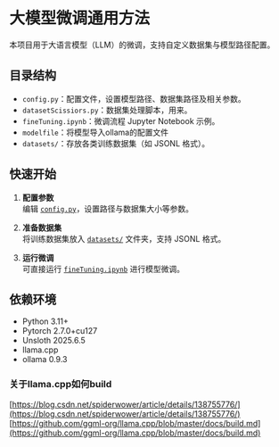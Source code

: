 # 大模型微调通用方法

本项目用于大语言模型（LLM）的微调，支持自定义数据集与模型路径配置。

## 目录结构

- `config.py`：配置文件，设置模型路径、数据集路径及相关参数。
- `datasetScissiors.py`：数据集处理脚本，用来。
- `fineTuning.ipynb`：微调流程 Jupyter Notebook 示例。
- `modelfile`：将模型导入ollama的配置文件
- `datasets/`：存放各类训练数据集（如 JSONL 格式）。

## 快速开始

1. **配置参数**  
   编辑 [`config.py`](config.py)，设置路径与数据集大小等参数。

2. **准备数据集**  
   将训练数据集放入 [`datasets/`](datasets/) 文件夹，支持 JSONL 格式。

3. **运行微调**  
   可直接运行 [`fineTuning.ipynb`](fineTuning.ipynb) 进行模型微调。

## 依赖环境
- Python 3.11+
- Pytorch 2.7.0+cu127
- Unsloth 2025.6.5
- llama.cpp
- ollama 0.9.3

### 关于llama.cpp如何build
[https://blog.csdn.net/spiderwower/article/details/138755776/](https://blog.csdn.net/spiderwower/article/details/138755776/)  
[https://github.com/ggml-org/llama.cpp/blob/master/docs/build.md](https://github.com/ggml-org/llama.cpp/blob/master/docs/build.md)